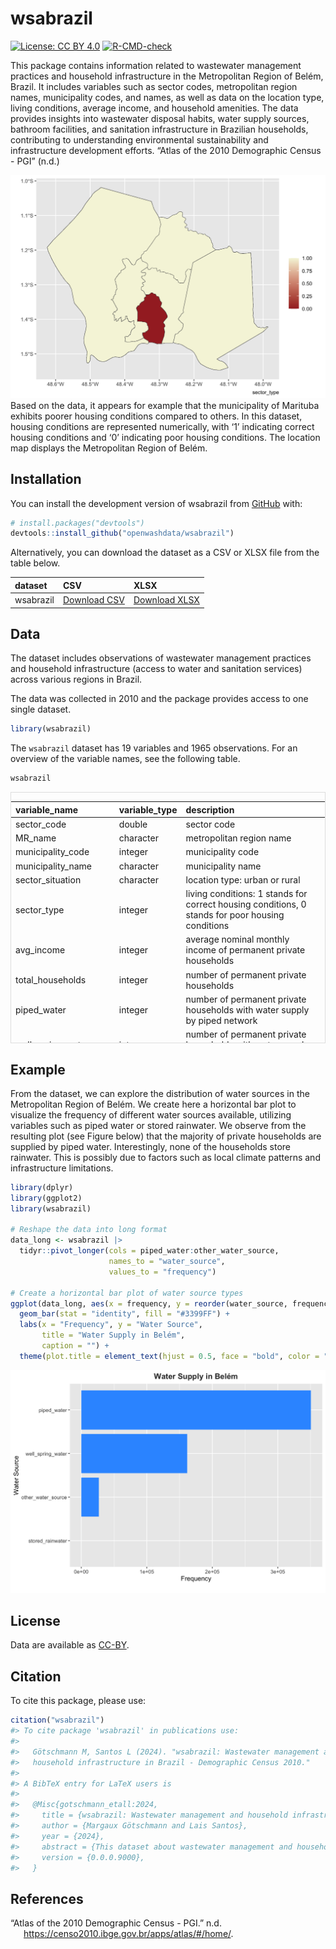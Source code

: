 
<!-- README.md is generated from README.Rmd. Please edit that file -->

# wsabrazil

<!-- badges: start -->

[![License: CC BY
4.0](https://img.shields.io/badge/License-CC_BY_4.0-brown.svg)](https://creativecommons.org/licenses/by/4.0/)
[![R-CMD-check](https://github.com/openwashdata/wsabrazil/actions/workflows/R-CMD-check.yaml/badge.svg)](https://github.com/openwashdata/wsabrazil/actions/workflows/R-CMD-check.yaml)
<!-- badges: end -->

This package contains information related to wastewater management
practices and household infrastructure in the Metropolitan Region of
Belém, Brazil. It includes variables such as sector codes, metropolitan
region names, municipality codes, and names, as well as data on the
location type, living conditions, average income, and household
amenities. The data provides insights into wastewater disposal habits,
water supply sources, bathroom facilities, and sanitation infrastructure
in Brazilian households, contributing to understanding environmental
sustainability and infrastructure development efforts. “Atlas of the
2010 Demographic Census - PGI” (n.d.)

![](man/figures/housingconditionsnotitle.png) Based on the data, it
appears for example that the municipality of Marituba exhibits poorer
housing conditions compared to others. In this dataset, housing
conditions are represented numerically, with ‘1’ indicating correct
housing conditions and ‘0’ indicating poor housing conditions. The
location map displays the Metropolitan Region of Belém.

## Installation

You can install the development version of wsabrazil from
[GitHub](https://github.com/) with:

``` r
# install.packages("devtools")
devtools::install_github("openwashdata/wsabrazil")
```

Alternatively, you can download the dataset as a CSV or XLSX file from
the table below.

| dataset   | CSV                                                                                           | XLSX                                                                                            |
|:----------|:----------------------------------------------------------------------------------------------|:------------------------------------------------------------------------------------------------|
| wsabrazil | [Download CSV](https://github.com/openwashdata/wsabrazil/raw/main/inst/extdata/wsabrazil.csv) | [Download XLSX](https://github.com/openwashdata/wsabrazil/raw/main/inst/extdata/wsabrazil.xlsx) |

## Data

The dataset includes observations of wastewater management practices and
household infrastructure (access to water and sanitation services)
across various regions in Brazil.

The data was collected in 2010 and the package provides access to one
single dataset.

``` r
library(wsabrazil)
```

The `wsabrazil` dataset has 19 variables and 1965 observations. For an
overview of the variable names, see the following table.

``` r
wsabrazil
```

<div style="border: 1px solid #ddd; padding: 0px; overflow-y: scroll; height:400px; ">

<table class="table" style="margin-left: auto; margin-right: auto;">
<thead>
<tr>
<th style="text-align:left;position: sticky; top:0; background-color: #FFFFFF;">
variable_name
</th>
<th style="text-align:left;position: sticky; top:0; background-color: #FFFFFF;">
variable_type
</th>
<th style="text-align:left;position: sticky; top:0; background-color: #FFFFFF;">
description
</th>
</tr>
</thead>
<tbody>
<tr>
<td style="text-align:left;">
sector_code
</td>
<td style="text-align:left;">
double
</td>
<td style="text-align:left;">
sector code
</td>
</tr>
<tr>
<td style="text-align:left;">
MR_name
</td>
<td style="text-align:left;">
character
</td>
<td style="text-align:left;">
metropolitan region name
</td>
</tr>
<tr>
<td style="text-align:left;">
municipality_code
</td>
<td style="text-align:left;">
integer
</td>
<td style="text-align:left;">
municipality code
</td>
</tr>
<tr>
<td style="text-align:left;">
municipality_name
</td>
<td style="text-align:left;">
character
</td>
<td style="text-align:left;">
municipality name
</td>
</tr>
<tr>
<td style="text-align:left;">
sector_situation
</td>
<td style="text-align:left;">
character
</td>
<td style="text-align:left;">
location type: urban or rural
</td>
</tr>
<tr>
<td style="text-align:left;">
sector_type
</td>
<td style="text-align:left;">
integer
</td>
<td style="text-align:left;">
living conditions: 1 stands for correct housing conditions, 0 stands for
poor housing conditions
</td>
</tr>
<tr>
<td style="text-align:left;">
avg_income
</td>
<td style="text-align:left;">
integer
</td>
<td style="text-align:left;">
average nominal monthly income of permanent private households
</td>
</tr>
<tr>
<td style="text-align:left;">
total_households
</td>
<td style="text-align:left;">
integer
</td>
<td style="text-align:left;">
number of permanent private households
</td>
</tr>
<tr>
<td style="text-align:left;">
piped_water
</td>
<td style="text-align:left;">
integer
</td>
<td style="text-align:left;">
number of permanent private households with water supply by piped
network
</td>
</tr>
<tr>
<td style="text-align:left;">
well_spring_water
</td>
<td style="text-align:left;">
integer
</td>
<td style="text-align:left;">
number of permanent private households with water supply by property’s
well or spring
</td>
</tr>
<tr>
<td style="text-align:left;">
stored_rainwater
</td>
<td style="text-align:left;">
integer
</td>
<td style="text-align:left;">
number of permanent private households with water supply by stored
rainwater
</td>
</tr>
<tr>
<td style="text-align:left;">
other_water_source
</td>
<td style="text-align:left;">
integer
</td>
<td style="text-align:left;">
number of permanent private households with water supply by other source
</td>
</tr>
<tr>
<td style="text-align:left;">
private_bathroom
</td>
<td style="text-align:left;">
integer
</td>
<td style="text-align:left;">
number of permanent private households with private bathroom or toilet
</td>
</tr>
<tr>
<td style="text-align:left;">
bathroom_sewerage
</td>
<td style="text-align:left;">
integer
</td>
<td style="text-align:left;">
number of permanent private households with private bathroom or toilet &
sanitation via sewerage or drainage network
</td>
</tr>
<tr>
<td style="text-align:left;">
bathroom_septic_tank
</td>
<td style="text-align:left;">
integer
</td>
<td style="text-align:left;">
number of permanent private households with private bathroom or toilet &
sanitation via septic tank
</td>
</tr>
<tr>
<td style="text-align:left;">
bathroom_cesspit
</td>
<td style="text-align:left;">
integer
</td>
<td style="text-align:left;">
number of permanent private households with private bathroom or toilet &
sanitation via cesspit
</td>
</tr>
<tr>
<td style="text-align:left;">
bathroom_ditch
</td>
<td style="text-align:left;">
integer
</td>
<td style="text-align:left;">
number of permanent private households with private bathroom or toilet &
wastewater discharged into ditch
</td>
</tr>
<tr>
<td style="text-align:left;">
bathroom_waterbodies
</td>
<td style="text-align:left;">
integer
</td>
<td style="text-align:left;">
number of permanent private households with private bathroom or toilet &
wastewater discharged into water bodies (river, lake or sea)
</td>
</tr>
<tr>
<td style="text-align:left;">
bathroom_other
</td>
<td style="text-align:left;">
integer
</td>
<td style="text-align:left;">
number of permanent private households with private bathroom or toilet &
wastewater discharged into other outlet
</td>
</tr>
</tbody>
</table>

</div>

## Example

From the dataset, we can explore the distribution of water sources in
the Metropolitan Region of Belém. We create here a horizontal bar plot
to visualize the frequency of different water sources available,
utilizing variables such as piped water or stored rainwater. We observe
from the resulting plot (see Figure below) that the majority of private
households are supplied by piped water. Interestingly, none of the
households store rainwater. This is possibly due to factors such as
local climate patterns and infrastructure limitations.

``` r
library(dplyr)
library(ggplot2)
library(wsabrazil)

# Reshape the data into long format
data_long <- wsabrazil |> 
  tidyr::pivot_longer(cols = piped_water:other_water_source, 
                      names_to = "water_source", 
                      values_to = "frequency")
  
# Create a horizontal bar plot of water source types
ggplot(data_long, aes(x = frequency, y = reorder(water_source, frequency))) +
  geom_bar(stat = "identity", fill = "#3399FF") +
  labs(x = "Frequency", y = "Water Source", 
       title = "Water Supply in Belém", 
       caption = "") +
  theme(plot.title = element_text(hjust = 0.5, face = "bold", color = "#333333"))
```

![](man/figures/water_supply.png)

## License

Data are available as
[CC-BY](https://github.com/openwashdata/wsabrazil/LICENSE.md).

## Citation

To cite this package, please use:

``` r
citation("wsabrazil")
#> To cite package 'wsabrazil' in publications use:
#> 
#>   Götschmann M, Santos L (2024). "wsabrazil: Wastewater management and
#>   household infrastructure in Brazil - Demographic Census 2010."
#> 
#> A BibTeX entry for LaTeX users is
#> 
#>   @Misc{gotschmann_etall:2024,
#>     title = {wsabrazil: Wastewater management and household infrastructure in Brazil - Demographic Census 2010},
#>     author = {Margaux Götschmann and Lais Santos},
#>     year = {2024},
#>     abstract = {This dataset about wastewater management and household infrastructure from various Brazilian regions provides insights into wastewater disposal habits, water sources, bathroom facilities, and sanitation infrastructure.},
#>     version = {0.0.0.9000},
#>   }
```

## References

<div id="refs" class="references csl-bib-body hanging-indent">

<div id="ref-atlas" class="csl-entry">

“Atlas of the 2010 Demographic Census - PGI.” n.d.
https://censo2010.ibge.gov.br/apps/atlas/#/home/.

</div>

</div>
